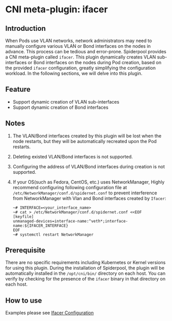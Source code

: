 # CNI meta-plugin: ifacer

## Introduction

When Pods use VLAN networks, network administrators may need to manually configure various VLAN or Bond interfaces on the nodes in advance. This process can be tedious and error-prone. Spiderpool provides a CNI meta-plugin called `ifacer`.
This plugin dynamically creates VLAN sub-interfaces or Bond interfaces on the nodes during Pod creation, based on the provided `ifacer` configuration, greatly simplifying the configuration workload. In the following sections, we will delve into this plugin.

## Feature

- Support dynamic creation of VLAN sub-interfaces
- Support dynamic creation of Bond interfaces

## Notes

1. The VLAN/Bond interfaces created by this plugin will be lost when the node restarts, but they will be automatically recreated upon the Pod restarts.
2. Deleting existed VLAN/Bond interfaces is not supported.
3. Configuring the address of VLAN/Bond interfaces during creation is not supported.
4. If your OS(such as Fedora, CentOS, etc.) uses NetworkManager, Highly recommend configuring following configuration file at `/etc/NetworkManager/conf.d/spidernet.conf` to prevent interference from NetworkManager with Vlan and Bond interfaces created by `Ifacer`:

    ```shell
    ~# INTERFACE=<your_interface_name>
    ~# cat > /etc/NetworkManager/conf.d/spidernet.conf <<EOF
    [keyfile]
    unmanaged-devices=interface-name:^veth*;interface-name:${IFACER_INTERFACE}
    EOF
    ~# systemctl restart NetworkManager
    ```

## Prerequisite

There are no specific requirements including Kubernetes or Kernel versions for using this plugin. During the installation of Spiderpool, the plugin will be automatically installed in the `/opt/cni/bin/` directory on each host. You can verify by checking for the presence of the `ifacer` binary in that directory on each host.

## How to use

Examples please see [Ifacer Configuration](../usage/spider-multus-config.md#Ifacer-Configurations)
